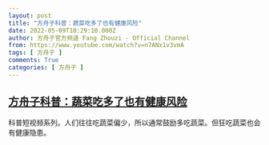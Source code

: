 ```yaml
---
layout: post
title: "方舟子科普：蔬菜吃多了也有健康风险"
date: 2022-05-09T10:29:10.000Z
author: 方舟子官方频道 Fang Zhouzi - Official Channel
from: https://www.youtube.com/watch?v=n7ANx1v3vmA
tags: [ 方舟子 ]
comments: True
categories: [ 方舟子 ]
---
```

<!--1652092150000-->
[方舟子科普：蔬菜吃多了也有健康风险](https://www.youtube.com/watch?v=n7ANx1v3vmA)
------

<div>
科普短视频系列。人们往往吃蔬菜偏少，所以通常鼓励多吃蔬菜。但狂吃蔬菜也会有健康隐患。
</div>
